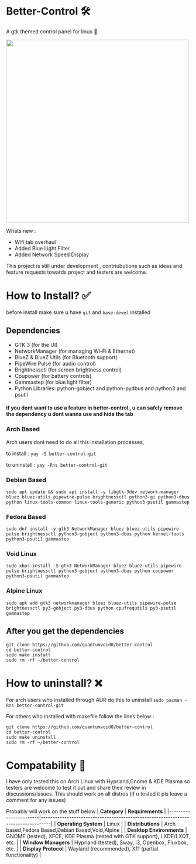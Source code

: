 # Better-Control 🛠️ 
A gtk themed control panel for linux 🐧

<img src="https://github.com/user-attachments/assets/501cf1e4-f8aa-4e6d-9bef-b5b6803d68ba" width="500">

Whats new :
- Wifi tab overhaul
- Added Blue Light Filter 
- Added Network Speed Display

This project is still under development , contriubutions such as ideas and feature requests towards project and testers are welcome.

# How to Install? ✅ 
before install make sure u have `git` and `base-devel` installed

## Dependencies

- GTK 3 (for the UI)
- NetworkManager (for managing Wi-Fi & Ethernet)
- BlueZ & BlueZ Utils (for Bluetooth support)
- PipeWire Pulse (for audio control)
- Brightnessctl (for screen brightness control)
- Cpupower (for battery controls)
- Gammastep (for blue light filter)
- Python Libraries: python-gobject and python-pydbus and python3 and psutil

#### if you dont want to use a feature in better-control , u can safely remove the dependency u dont wanna use and hide the tab

### Arch Based
Arch users dont need to do all this installation processes, 

to install : `yay -S better-control-git`

to uninstall : `yay -Rns better-control-git`

### Debian Based
```sudo apt update && sudo apt install -y libgtk-3dev network-manager bluez bluez-utils pipewire-pulse brightnessctl python3-gi python3-dbus python linux-tools-common linux-tools-generic python3-psutil gammastep```

### Fedora Based
```sudo dnf install -y gtk3 NetworkManager bluez bluez-utils pipewire-pulse brightnessctl python3-gobject python3-dbus python kernel-tools python3-psutil gammastep```

### Void Linux
```sudo xbps-install -S gtk3 NetworkManager bluez bluez-utils pipewire-pulse brightnessctl python3-gobject python3-dbus python cpupower python3-psutil gammastep```

### Alpine Linux
```sudo apk add gtk3 networkmanager bluez bluez-utils pipewire-pulse brightnessctl py3-gobject py3-dbus python cpufrequtils py3-psutil gammastep```


## After you get the dependencies 
```
git clone https://github.com/quantumvoid0/better-control
cd better-control
sudo make install
sudo rm -rf ~/better-control

```
# How to uninstall? ❌

For arch users who installed through AUR do this to uninstall `sudo pacman -Rns better-control-git`

For others who installed with makefile follow the lines below :

```
git clone https://github.com/quantumvoid0/better-control
cd better-control
sudo make uninstall
sudo rm -rf ~/better-control

```

# Compatability 📄
I have only tested this on Arch Linux with Hyprland,Gnome & KDE Plasma so testers are welcome to test it out and share their review in discussions/issues. This should work on all distros (if u tested it pls leave a comment for any issues)

Probably will work on the stuff below 
| **Category**         | **Requirements**                                                                 |
|-----------------------|----------------------------------------------------------------------------------|
| **Operating System**  | Linux                                                                            |
| **Distributions**     | Arch based,Fedora Based,Debian Based,Void,Alpine                                                            |
| **Desktop Environments** | GNOME (tested), XFCE, KDE Plasma (tested with GTK support), LXDE/LXQT, etc.                  |
| **Window Managers**   | Hyprland (tested), Sway, i3, Openbox, Fluxbox, etc.                             |
| **Display Protocol**     | Wayland (recommended), X11 (partial functionality)                               |

